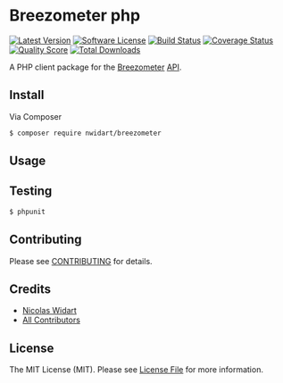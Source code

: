 # Breezometer php

[![Latest Version](https://img.shields.io/github/release/nwidart/Breezometer.svg?style=flat-square)](https://github.com/nwidart/Breezometer/releases)
[![Software License](https://img.shields.io/badge/license-MIT-brightgreen.svg?style=flat-square)](LICENSE.md)
[![Build Status](https://img.shields.io/travis/nwidart/Breezometer/master.svg?style=flat-square)](https://travis-ci.org/nwidart/Breezometer)
[![Coverage Status](https://img.shields.io/scrutinizer/coverage/g/nwidart/Breezometer.svg?style=flat-square)](https://scrutinizer-ci.com/g/nwidart/Breezometer/code-structure)
[![Quality Score](https://img.shields.io/scrutinizer/g/nwidart/Breezometer.svg?style=flat-square)](https://scrutinizer-ci.com/g/nwidart/Breezometer)
[![Total Downloads](https://img.shields.io/packagist/dt/nwidart/Breezometer.svg?style=flat-square)](https://packagist.org/packages/nwidart/Breezometer)

A PHP client package for the [Breezometer](http://breezometer.com/) [API](http://breezometer.com/api/).

## Install

Via Composer

``` bash
$ composer require nwidart/breezometer
```

## Usage


## Testing

``` bash
$ phpunit
```

## Contributing

Please see [CONTRIBUTING](CONTRIBUTING.md) for details.

## Credits

- [Nicolas Widart](https://github.com/nWidart)
- [All Contributors](../../contributors)

## License

The MIT License (MIT). Please see [License File](LICENSE.md) for more information.
